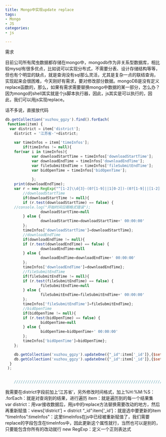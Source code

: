 ```yaml
---
title: Mongo中实现update replace
tags: 
- Mongo
- JS
categories:
- js

---
```


需求

目前公司所有爬虫数据都存储在mongo中，mongodb作为非关系型数据库，相比较mysql有很多优点，比如说可以实现分布式，不需要分表、设计存储结构等等，但也有个明显的缺点，就是查询没有sql那么灵活，尤其是复杂一点的联结查询，实现起来会很困难，今天刚好有需求，要对修改部分数据。mongoDB是没有定义replace函数的，那么，如果有需求需要替换mongo中数据的某一部分，怎么办？因为mongo的shell其实就是个js脚本执行器，因此，js其实是可以执行的，因此，我们可以用js实现replace。

话不多说，直接放代码

```js
db.getCollection('xuzhou_ggzy').find().forEach( 
 function(item) {
  var district = item['district'];
	district = '江苏省-'+district;
	
	var timeInfos = item['timeInfos'];
		if(timeInfos != null){
	for(var i in timeInfos){
			var downloadStartTime = timeInfos['downloadStartTime'];
			var downloadEndTime = timeInfos['downloadEndTime'];
			var fileSubmitEndTime = timeInfos['fileSubmitEndTime'];
			var bidOpenTime = timeInfos['bidOpenTime'];
			
			};
	print(downloadEndTime);
	var r = new RegExp("^[1-2]\\d{3}-(0?[1-9]||1[0-2])-(0?[1-9]||[1-2][1-9]||3[0-1])$")//此表达式可判断输入的日期格式为“2020-07-23”或者"2020/07/23";
		//downloadStartTime
		if(downloadStartTime != null){
		if (r.test(downloadStartTime) == false) {
    //console.log("开始时间日期格式错误");
				downloadStartTime=null
		} else {
				downloadStartTime=downloadStartTime+' 00:00:00'
		};
		timeInfos['downloadStartTime']=downloadStartTime};
		//downloadEndTime
		if(downloadEndTime != null){
		if (r.test(downloadEndTime) == false) {
				downloadEndTime=null
		} else {
				downloadEndTime=downloadEndTime+' 00:00:00'
		};
		timeInfos['downloadEndTime']=downloadEndTime};
		//fileSubmitEndTime
		if(fileSubmitEndTime != null){
		if (r.test(fileSubmitEndTime) == false) {
				fileSubmitEndTime=null
		} else {
				fileSubmitEndTime=fileSubmitEndTime+' 00:00:00'
		};
		timeInfos['fileSubmitEndTime']=fileSubmitEndTime};
		//bidOpenTime
		if(bidOpenTime != null){
		if (r.test(bidOpenTime) == false) {
				bidOpenTime=null
		} else {
				bidOpenTime=bidOpenTime+' 00:00:00'
		};
		timeInfos['bidOpenTime']=bidOpenTime};				
	};

	db.getCollection('xuzhou_ggzy').updateOne({"_id":item['_id']},{$set:{"district":district}});
	db.getCollection('xuzhou_ggzy').updateOne({"_id":item['_id']},{$set:{"timeInfos":timeInfos}});
  }
 );
	

	///////////////////////////////////////////////////////////////////////////////////////////////////
```



我需要在district字段前加上‘江苏省’，另外修改时间格式，加上%H:%M:%S：
.forEach：就是对查询到的结果，进行遍历
item：就是遍历到的每一个结果集
var district：用var接收数据后，用js中的replace方法替换需要改动的地方，然后再重新赋值：views[‘district’] = district
“_id”:item[‘_id’]：就是选中要更新的item
“timeInfos”:timeInfos"：这里timeInfos在js中已经被重新赋值了，我们需要replace的字段包含在timeInfos中，因此更新这个属性就行，当然也可以是别的，只要能包含你所有的改动就行
new RegExp：定义一个正则表达式

